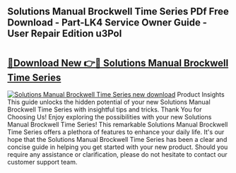 ## Solutions Manual Brockwell Time Series PDf Free Download - Part-LK4 Service Owner Guide - User Repair Edition u3PoI

# <h2><a href="http://bc85547.oget.top/?id=Solutions+Manual+Brockwell+Time+Series">🔗Download New 👉🔴 Solutions Manual Brockwell Time Series</a></h2>

[![Solutions Manual Brockwell Time Series new download](https://i.imgur.com/5g1atiW.png)](http://bc85547.oget.top/?id=Solutions+Manual+Brockwell+Time+Series)
Product Insights This guide unlocks the hidden potential of your new Solutions Manual Brockwell Time Series with insightful tips and tricks. Thank You for Choosing Us! Enjoy exploring the possibilities with your new Solutions Manual Brockwell Time Series! This remarkable Solutions Manual Brockwell Time Series offers a plethora of features to enhance your daily life. It's our hope that the Solutions Manual Brockwell Time Series has been a clear and concise guide in helping you get started with your new product. Should you require any assistance or clarification, please do not hesitate to contact our customer support team.
